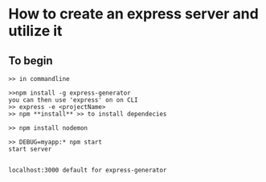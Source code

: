 # How to create an express server and utilize it

## To begin

    >> in commandline

    >>npm install -g express-generator
    you can then use 'express' on on CLI
    >> express -e <projectName>
    >> npm **install** >> to install dependecies

    >> npm install nodemon

    >> DEBUG=myapp:* npm start
    start server


    localhost:3000 default for express-generator

